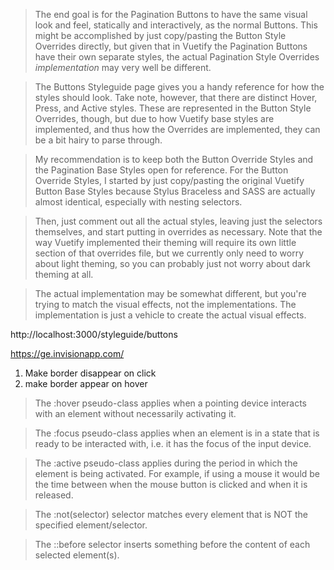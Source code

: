 
> The end goal is for the Pagination Buttons to have the same visual look and feel, statically and interactively, as the normal
Buttons.  This might be accomplished by just copy/pasting the Button Style Overrides directly, but given that in Vuetify the
Pagination Buttons have their own separate styles, the actual Pagination Style Overrides _implementation_ may very well be
different.

> The Buttons Styleguide page gives you a handy reference for how the styles should look.  Take note, however, that there are
distinct Hover, Press, and Active styles.  These are represented in the Button Style Overrides, though, but due to how Vuetify
base styles are implemented, and thus how the Overrides are implemented, they can be a bit hairy to parse through. 

> My recommendation is to keep both the Button Override Styles and the Pagination Base Styles open for reference.  For the Button Override Styles, I started by just copy/pasting the original Vuetify Button Base Styles because Stylus Braceless and SASS are actually almost identical, especially with nesting selectors.

> Then, just comment out all the actual styles, leaving just the selectors themselves, and start putting in overrides as necessary.  Note that the way Vuetify implemented their theming will require its own little section of that overrides file, but we currently only need to worry about light theming, so you can probably just not worry about dark theming at all.

> The actual implementation may be somewhat different, but you're trying to match the visual effects, not the implementations.  The implementation is just a vehicle to create the actual visual effects.

http://localhost:3000/styleguide/buttons

https://ge.invisionapp.com/

1. Make border disappear on click
2. make border appear on hover

> The :hover pseudo-class applies when a pointing device interacts with an element without necessarily activating it.

> The :focus pseudo-class applies when an element is in a state that is ready to be interacted with, i.e. it has the focus of the input device.

> The :active pseudo-class applies during the period in which the element is being activated. For example, if using a mouse it would be the time between when the mouse button is clicked and when it is released.

> The :not(selector) selector matches every element that is NOT the specified element/selector.

> The ::before selector inserts something before the content of each selected element(s).
